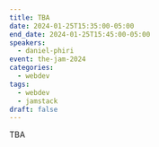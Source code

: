 ```yaml
---
title: TBA
date: 2024-01-25T15:35:00-05:00
end_date: 2024-01-25T15:45:00-05:00
speakers:
  - daniel-phiri
event: the-jam-2024
categories:
  - webdev
tags:
  - webdev
  - jamstack
draft: false
---
```


TBA
